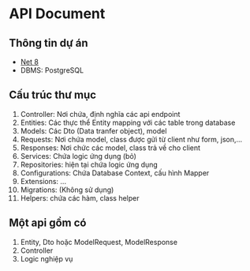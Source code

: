 # API Document

## Thông tin dự án
- [Net 8](https://dotnet.microsoft.com/en-us/download/dotnet/8.0)
- DBMS: PostgreSQL

## Cấu trúc thư mục

1. Controller: Nơi chứa, định nghĩa các api endpoint
2. Entities: Các thực thể Entity mapping với các table trong database
3. Models: Các Dto (Data tranfer object), model
4. Requests: Nơi chứa model, class được gửi từ client như form, json,...
5. Responses: Nơi chức các model, class trả về cho client
6. Services: Chứa logic ứng dụng (bỏ)
7. Repositories: hiện tại chứa logic ứng dụng
8. Configurations: Chứa Database Context, cấu hình Mapper
9. Extensions: ...
10. Migrations: (Không sử dụng)
11. Helpers: chứa các hàm, class helper

## Một api gồm có

1. Entity, Dto hoặc ModelRequest, ModelResponse
2. Controller
3. Logic nghiệp vụ